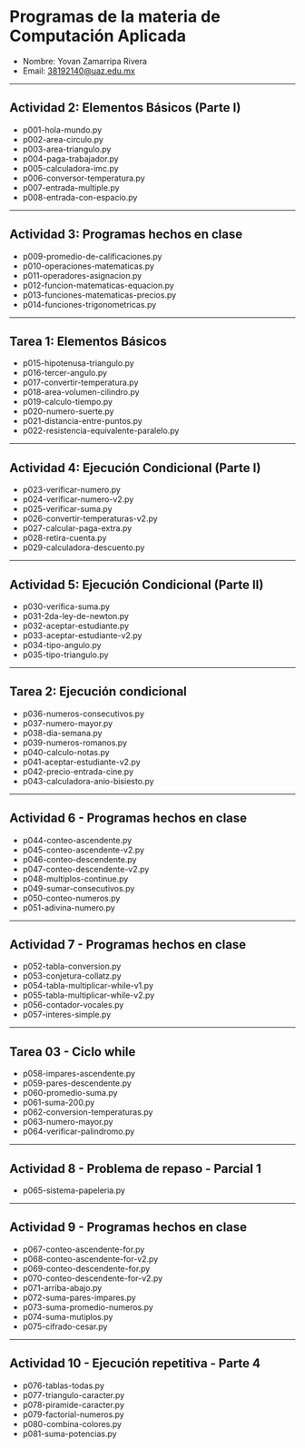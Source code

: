 # Programas de la materia de Computación Aplicada

- Nombre: Yovan Zamarripa Rivera  
- Email: 38192140@uaz.edu.mx
---

## Actividad 2: Elementos Básicos (Parte I)
- p001-hola-mundo.py  
- p002-area-circulo.py  
- p003-area-triangulo.py  
- p004-paga-trabajador.py  
- p005-calculadora-imc.py  
- p006-conversor-temperatura.py  
- p007-entrada-multiple.py  
- p008-entrada-con-espacio.py  

---

## Actividad 3: Programas hechos en clase
- p009-promedio-de-calificaciones.py  
- p010-operaciones-matematicas.py  
- p011-operadores-asignacion.py  
- p012-funcion-matematicas-equacion.py  
- p013-funciones-matematicas-precios.py  
- p014-funciones-trigonometricas.py  

---

## Tarea 1: Elementos Básicos
- p015-hipotenusa-triangulo.py  
- p016-tercer-angulo.py  
- p017-convertir-temperatura.py  
- p018-area-volumen-cilindro.py  
- p019-calculo-tiempo.py  
- p020-numero-suerte.py  
- p021-distancia-entre-puntos.py  
- p022-resistencia-equivalente-paralelo.py

---

## Actividad 4: Ejecución Condicional (Parte I)
- p023-verificar-numero.py  
- p024-verificar-numero-v2.py  
- p025-verificar-suma.py  
- p026-convertir-temperaturas-v2.py  
- p027-calcular-paga-extra.py  
- p028-retira-cuenta.py  
- p029-calculadora-descuento.py  

----

## Actividad 5: Ejecución Condicional (Parte II)
- p030-verifica-suma.py  
- p031-2da-ley-de-newton.py  
- p032-aceptar-estudiante.py  
- p033-aceptar-estudiante-v2.py  
- p034-tipo-angulo.py  
- p035-tipo-triangulo.py  

---

## Tarea 2: Ejecución condicional
- p036-numeros-consecutivos.py  
- p037-numero-mayor.py  
- p038-dia-semana.py  
- p039-numeros-romanos.py  
- p040-calculo-notas.py  
- p041-aceptar-estudiante-v2.py  
- p042-precio-entrada-cine.py  
- p043-calculadora-anio-bisiesto.py  

--- 

## Actividad 6 - Programas hechos en clase
- p044-conteo-ascendente.py
- p045-conteo-ascendente-v2.py
- p046-conteo-descendente.py
- p047-conteo-descendente-v2.py
- p048-multiplos-continue.py
- p049-sumar-consecutivos.py
- p050-conteo-numeros.py
- p051-adivina-numero.py

---

## Actividad 7 - Programas hechos en clase
- p052-tabla-conversion.py
- p053-conjetura-collatz.py
- p054-tabla-multiplicar-while-v1.py
- p055-tabla-multiplicar-while-v2.py
- p056-contador-vocales.py
- p057-interes-simple.py

---

## Tarea 03 - Ciclo while
- p058-impares-ascendente.py
- p059-pares-descendente.py
- p060-promedio-suma.py
- p061-suma-200.py
- p062-conversion-temperaturas.py
- p063-numero-mayor.py
- p064-verificar-palindromo.py

---

## Actividad 8 - Problema de repaso - Parcial 1
- p065-sistema-papeleria.py
---
## Actividad 9 - Programas hechos en clase
- p067-conteo-ascendente-for.py
- p068-conteo-ascendente-for-v2.py
- p069-conteo-descendente-for.py
- p070-conteo-descendente-for-v2.py
- p071-arriba-abajo.py
- p072-suma-pares-impares.py
- p073-suma-promedio-numeros.py
- p074-suma-mutiplos.py
- p075-cifrado-cesar.py

---
## Actividad 10 - Ejecución repetitiva - Parte 4
- p076-tablas-todas.py
- p077-triangulo-caracter.py
- p078-piramide-caracter.py
- p079-factorial-numeros.py
- p080-combina-colores.py
- p081-suma-potencias.py